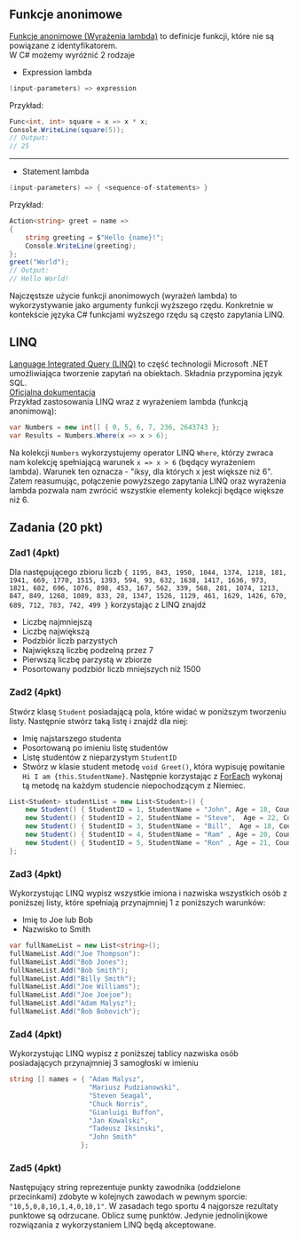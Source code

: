 ## Funkcje anonimowe
[Funkcje anonimowe (Wyrażenia lambda)](https://pl.wikipedia.org/wiki/Funkcja_anonimowa) to definicje funkcji, które nie są powiązane z identyfikatorem.  
W C# możemy wyróżnić 2 rodzaje  
* Expression lambda
```c#
(input-parameters) => expression
```
Przykład:
```c#
Func<int, int> square = x => x * x;
Console.WriteLine(square(5));
// Output:
// 25
```
***
* Statement lambda
```c#
(input-parameters) => { <sequence-of-statements> }
```
Przykład:
```c#
Action<string> greet = name => 
{ 
    string greeting = $"Hello {name}!";
    Console.WriteLine(greeting);
};
greet("World");
// Output:
// Hello World!
```
Najczęstsze użycie funkcji anonimowych (wyrażeń lambda) to wykorzystywanie jako argumenty funkcji wyższego rzędu. Konkretnie w kontekście języka C# funkcjami wyższego rzędu są często zapytania LINQ.
## LINQ
[Language Integrated Query (LINQ)](https://pl.wikipedia.org/wiki/LINQ) to część technologii Microsoft .NET umożliwiająca tworzenie zapytań na obiektach. Składnia przypomina język SQL.  
[Oficjalna dokumentacja](https://docs.microsoft.com/en-us/dotnet/csharp/programming-guide/concepts/linq/)  
Przykład zastosowania LINQ wraz z wyrażeniem lambda (funkcją anonimową):
```c#
var Numbers = new int[] { 0, 5, 6, 7, 236, 2643743 };
var Results = Numbers.Where(x => x > 6);
```
Na kolekcji ``Numbers`` wykorzystujemy operator LINQ ``Where``, którzy zwraca nam kolekcję spełniającą warunek ``x => x > 6`` (będący wyrażeniem lambda). Warunek ten oznacza - "iksy, dla których x jest większe niż 6".
Zatem reasumując, połączenie powyższego zapytania LINQ oraz wyrażenia lambda pozwala nam zwrócić wszystkie elementy kolekcji będące większe niż 6.

## Zadania (20 pkt)
### Zad1 (4pkt)
Dla następującego zbioru liczb ``{ 1195, 843, 1950, 1044, 1374, 1218, 181, 1941, 669, 1770, 1515, 1393, 594, 93, 632, 1638, 1417, 1636, 973, 1821, 682, 696, 1076, 898, 453, 167, 562, 339, 568, 281, 1074, 1213, 847, 849, 1268, 1089, 833, 28, 1347, 1526, 1129, 461, 1629, 1426, 670, 689, 712, 783, 742, 499 }``
korzystając z LINQ znajdź
* Liczbę najmniejszą
* Liczbę największą
* Podzbiór liczb parzystych
* Największą liczbę podzelną przez 7
* Pierwszą liczbę parzystą w zbiorze
* Posortowany podzbiór liczb mniejszych niż 1500
### Zad2 (4pkt)
Stwórz klasę ``Student`` posiadającą pola, które widać w poniższym tworzeniu listy. Następnie stwórz taką listę i znajdź dla niej:
* Imię najstarszego studenta
* Posortowaną po imieniu listę studentów
* Listę studentów z nieparzystym ``StudentID``
* Stwórz w klasie student metodę ``void Greet()``, która wypisuję powitanie ``Hi I am {this.StudentName}``.
Następnie korzystając z [ForEach](https://docs.microsoft.com/en-us/dotnet/api/system.collections.generic.list-1.foreach?view=netframework-4.8) wykonaj tą metodę na każdym studencie niepochodzącym z Niemiec.
```c#
List<Student> studentList = new List<Student>() { 
    new Student() { StudentID = 1, StudentName = "John", Age = 18, Country = "Poland"  } ,
    new Student() { StudentID = 2, StudentName = "Steve",  Age = 22, Country = "Poland"  } ,
    new Student() { StudentID = 3, StudentName = "Bill",  Age = 18, Country = "USA"  } ,
    new Student() { StudentID = 4, StudentName = "Ram" , Age = 20, Country = "USA"  } ,
    new Student() { StudentID = 5, StudentName = "Ron" , Age = 21, Country = "Germany"  } 
};
```
### Zad3 (4pkt)
Wykorzystując LINQ wypisz wszystkie imiona i nazwiska wszystkich osób z poniższej listy, które spełniają przynajmniej 1 z poniższych warunków:
* Imię to Joe lub Bob
* Nazwisko to Smith
```c#
var fullNameList = new List<string>();
fullNameList.Add("Joe Thompson"):
fullNameList.Add("Bob Jones");
fullNameList.Add("Bob Smith");
fullNameList.Add("Billy Smith");
fullNameList.Add("Joe Williams");
fullNameList.Add("Joe Joejoe");
fullNameList.Add("Adam Malysz");
fullNameList.Add("Bob Bobovich");
```
### Zad4 (4pkt)
Wykorzystując LINQ wypisz z poniższej tablicy nazwiska osób posiadających przynajmniej 3 samogłoski w imieniu
```c#
string [] names = { "Adam Malysz",  
                    "Mariusz Pudzianowski",  
                    "Steven Seagal",  
                    "Chuck Norris",  
                    "Gianluigi Buffon",  
                    "Jan Kowalski",  
                    "Tadeusz Iksinski",  
                    "John Smith"  
                  };              
```
### Zad5 (4pkt)
Następujący string reprezentuje punkty zawodnika (oddzielone przecinkami) zdobyte w kolejnych zawodach w pewnym sporcie: ``"10,5,0,8,10,1,4,0,10,1"``.
W zasadach tego sportu 4 najgorsze rezultaty punktowe są odrzucane. Oblicz sumę punktów. Jedynie jednolinijkowe rozwiązania z wykorzystaniem LINQ będą akceptowane.